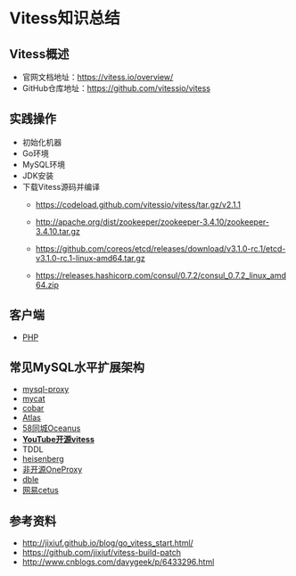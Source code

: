 # Vitess知识总结
## Vitess概述
- 官网文档地址：https://vitess.io/overview/
- GitHub仓库地址：https://github.com/vitessio/vitess

## 实践操作
- 初始化机器
- Go环境
- MySQL环境
- JDK安装
- 下载Vitess源码并编译
  - https://codeload.github.com/vitessio/vitess/tar.gz/v2.1.1

  - http://apache.org/dist/zookeeper/zookeeper-3.4.10/zookeeper-3.4.10.tar.gz

  - https://github.com/coreos/etcd/releases/download/v3.1.0-rc.1/etcd-v3.1.0-rc.1-linux-amd64.tar.gz

  - https://releases.hashicorp.com/consul/0.7.2/consul_0.7.2_linux_amd64.zip
  
## 客户端
- [PHP](https://packagist.org/packages/vitess/php-client)

## 常见MySQL水平扩展架构
- [mysql-proxy](https://github.com/mysql/mysql-proxy)
- [mycat](https://github.com/MyCATApache/Mycat-Server)
- [cobar](https://github.com/alibaba/cobar)
- [Atlas](https://github.com/Qihoo360/Atlas)
- [58同城Oceanus](https://github.com/58code/Oceanus)
- **[YouTube开源vitess](https://github.com/vitessio/vitess)**
- TDDL
- [heisenberg](https://github.com/brucexx/heisenberg)
- [非开源OneProxy](https://github.com/mark-neil-wang/OneProxy)
- [dble](https://github.com/actiontech/dble)
- [网易cetus](https://github.com/Lede-Inc/cetus)

## 参考资料
- http://jixiuf.github.io/blog/go_vitess_start.html/
- https://github.com/jixiuf/vitess-build-patch
- http://www.cnblogs.com/davygeek/p/6433296.html
